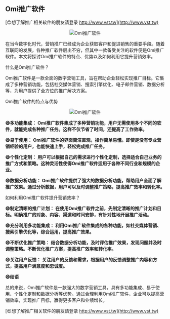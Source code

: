 ## **Omi推广软件**

[😍想了解推广相关软件的朋友请登录 http://www.vst.tw](http://www.vst.tw)

 <center><img src="https://vst.tw/MP4/tuiguang/png/5.png" alt="Omi推广软件"></center>

在当今数字化时代，营销推广已经成为企业获取客户和促进销售的重要手段。随着互联网的发展，各种推广软件层出不穷，但其中一款备受关注的软件便是Omi推广软件。本文将探讨Omi推广软件的特点、优势以及如何利用它提升营销效率。

什么是Omi推广软件？

Omi推广软件是一款全面的数字营销工具，旨在帮助企业轻松实现推广目标。它集成了多种营销功能，包括社交媒体营销、搜索引擎优化、电子邮件营销、数据分析等，为用户提供了全方位的推广解决方案。

Omi推广软件的特点与优势

 <center><img src="https://vst.tw/MP4/tuiguang/png/3.png" alt="Omi推广软件"></center>

**😄多功能集成： Omi推广软件集成了多种营销功能，用户无需使用多个不同的软件，就能完成各种推广任务。这样不仅节省了时间，还提高了工作效率。**

**😄易于使用： Omi推广软件的界面简洁直观，操作简单易懂。即使是没有专业营销经验的用户，也能快速上手，轻松完成推广任务。**

**😄个性化定制： 用户可以根据自己的需求进行个性化定制，选择适合自己业务的推广方式和策略。这种灵活性使得Omi推广软件适用于各种不同行业和规模的企业。**

**😄数据分析功能： Omi推广软件提供了强大的数据分析功能，帮助用户全面了解推广效果。通过分析数据，用户可以及时调整推广策略，提高推广效率和转化率。**

如何利用Omi推广软件提升营销效率？

**😄制定清晰的推广计划： 在使用Omi推广软件之前，先制定清晰的推广计划和目标。明确推广的对象、内容、渠道和时间安排，有针对性地开展推广活动。**

**😄充分利用多功能集成： 利用Omi推广软件集成的各种功能，如社交媒体营销、搜索引擎优化等，综合运用，提高推广效果。**

**😄不断优化推广策略： 结合数据分析功能，及时评估推广效果，发现问题并及时调整策略。不断优化推广方案，提高推广效率和转化率。**

**😄关注用户反馈： 关注用户的反馈和需求，根据用户的反馈调整推广内容和方式，提高用户满意度和忠诚度。**

**😄结语**

总的来说，Omi推广软件是一款强大的数字营销工具，具有多功能集成、易于使用、个性化定制和数据分析等优势。通过合理利用Omi推广软件，企业可以提高营销效率，实现推广目标，赢得更多客户和业绩增长。

[😍想了解推广相关软件的朋友请登录 http://www.vst.tw](http://www.vst.tw)




